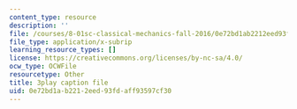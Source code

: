 ```yaml
---
content_type: resource
description: ''
file: /courses/8-01sc-classical-mechanics-fall-2016/0e72bd1ab2212eed93fdaff93597cf30_CcJoqITNvh0.srt
file_type: application/x-subrip
learning_resource_types: []
license: https://creativecommons.org/licenses/by-nc-sa/4.0/
ocw_type: OCWFile
resourcetype: Other
title: 3play caption file
uid: 0e72bd1a-b221-2eed-93fd-aff93597cf30
---
```

